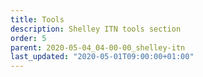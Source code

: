 ```yaml
---
title: Tools
description: Shelley ITN tools section
order: 5
parent: 2020-05-04_04-00-00_shelley-itn
last_updated: "2020-05-01T09:00:00+01:00"
---
```

